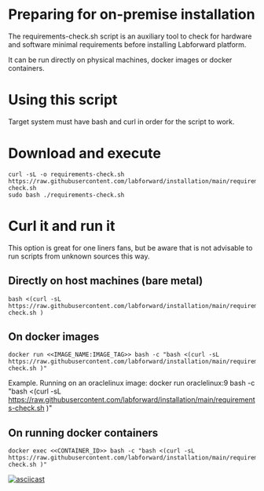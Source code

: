 # Preparing for on-premise installation
The requirements-check.sh script is an auxiliary tool to check for 
hardware and software minimal requirements before installing Labforward
platform.

It can be run directly on physical machines, docker images or docker containers.


# Using this script
Target system must have bash and curl in order for the script to work.


# Download and execute
	curl -sL -o requirements-check.sh  https://raw.githubusercontent.com/labforward/installation/main/requirements-check.sh
	sudo bash ./requirements-check.sh

# Curl it and run it
This option is great for one liners fans, but be aware that is not advisable to run scripts from unknown sources this way.

## Directly on host machines (bare metal)

	bash <(curl -sL https://raw.githubusercontent.com/labforward/installation/main/requirements-check.sh )

## On docker images
	docker run <<IMAGE_NAME:IMAGE_TAG>> bash -c "bash <(curl -sL https://raw.githubusercontent.com/labforward/installation/main/requirements-check.sh )"

Example. Running on an oraclelinux image:
	docker run oraclelinux:9 bash -c "bash <(curl -sL https://raw.githubusercontent.com/labforward/installation/main/requirements-check.sh )"

## On running docker containers
	docker exec <<CONTAINER_ID>> bash -c "bash <(curl -sL https://raw.githubusercontent.com/labforward/installation/main/requirements-check.sh )"

 [![asciicast](https://asciinema.org/a/6WGUwvCfkr1IkkDXORw6U2qH1.svg)](https://asciinema.org/a/6WGUwvCfkr1IkkDXORw6U2qH1)


